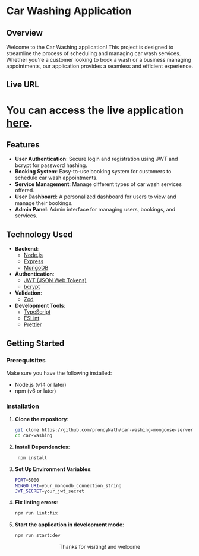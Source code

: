 # Car Washing Application

## Overview

Welcome to the Car Washing application! This project is designed to streamline the process of scheduling and managing car wash services. Whether you're a customer looking to book a wash or a business managing appointments, our application provides a seamless and efficient experience.

## Live URL

# You can access the live application [here](https://car-washing-tau.vercel.app).

## Features

- **User Authentication**: Secure login and registration using JWT and bcrypt for password hashing.
- **Booking System**: Easy-to-use booking system for customers to schedule car wash appointments.
- **Service Management**: Manage different types of car wash services offered.
- **User Dashboard**: A personalized dashboard for users to view and manage their bookings.
- **Admin Panel**: Admin interface for managing users, bookings, and services.

## Technology Used

- **Backend**:
  - [Node.js](https://nodejs.org/)
  - [Express](https://expressjs.com/)
  - [MongoDB](https://www.mongodb.com/)
- **Authentication**:
  - [JWT (JSON Web Tokens)](https://jwt.io/)
  - [bcrypt](https://www.npmjs.com/package/bcrypt)
- **Validation**:
  - [Zod](https://zod.dev/)
- **Development Tools**:
  - [TypeScript](https://www.typescriptlang.org/)
  - [ESLint](https://eslint.org/)
  - [Prettier](https://prettier.io/)

## Getting Started

### Prerequisites

Make sure you have the following installed:

- Node.js (v14 or later)
- npm (v6 or later)

### Installation

1. **Clone the repository**:

   ```bash
   git clone https://github.com/pronoyNath/car-washing-mongoose-server.git
   cd car-washing

   ```

2. **Install Dependencies**:

   ```bash
    npm install

   ```

3. **Set Up Environment Variables**:

   ```bash
   PORT=5000
   MONGO_URI=your_mongodb_connection_string
   JWT_SECRET=your_jwt_secret

   ```
4. **Fix linting errors**:

   ```bash
   npm run lint:fix
   ```

5. **Start the application in development mode**:

   ```bash
   npm run start:dev
   ```


<div align="center">Thanks for visiting! and welcome</div>
